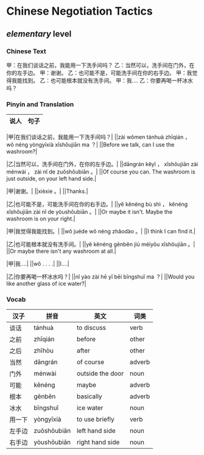 # Chinese Negotiation Tactics
## *elementary* level

### Chinese Text
甲：在我们谈话之前，我能用一下洗手间吗？
乙：当然可以，洗手间在门外，在你的左手边。
甲：谢谢。
乙：也可能不是，可能洗手间在你的右手边。
甲：我觉得我能找到。
乙：也可能根本就没有洗手间。
甲：我....
乙：你要再喝一杯冰水吗？

### Pinyin and Translation
|说人|句子|
|----|----|

|甲|在我们谈话之前，我能用一下洗手间吗？|
||zài wǒmen tánhuà zhīqián ， wǒ néng yòngyīxià xǐshǒujiān ma ？|
||Before we talk, can I use the washroom?|

|乙|当然可以，洗手间在门外，在你的左手边。|
||dāngrán kěyǐ ， xǐshǒujiān zài  ménwài ， zài nǐ de zuǒshǒubiān 。|
||Of course you can. The washroom is just outside, on your left hand side.|

|甲|谢谢。|
||xièxie 。|
||Thanks.|

|乙|也可能不是，可能洗手间在你的右手边。|
||yě kěnéng bù shì ， kěnéng xǐshǒujiān zài nǐ de yòushǒubiān 。|
||Or maybe it isn't. Maybe the washroom is on your right.|

|甲|我觉得我能找到。|
||wǒ juéde wǒ néng zhǎodào 。|
||I think I can find it.|

|乙|也可能根本就没有洗手间。|
||yě kěnéng gēnběn jiù méiyǒu xǐshǒujiān 。|
||Or maybe there isn't any washroom at all.|

|甲|我....|
||wǒ . . . .|
||I....|

|乙|你要再喝一杯冰水吗？|
||nǐ yào zài hē yī bēi bīngshuǐ ma ？|
||Would you like another glass of ice water?|
### Vocab
|汉子|拼音|英文|词类|
|----|----|----|----|
|谈话|tánhuà|to discuss|verb|
|之前|zhīqián|before|other|
|之后|zhīhòu|after|other|
|当然|dāngrán|of course|adverb|
|门外|ménwài|outside the door|noun|
|可能|kěnéng|maybe|adverb|
|根本|gēnběn|basically|adverb|
|冰水|bīngshuǐ|ice water|noun|
|用一下|yòngyīxià|to use briefly|verb|
|左手边|zuǒshǒubiān|left hand side|noun|
|右手边|yòushǒubiān|right hand side|noun|